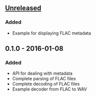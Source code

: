 ## [Unreleased][unreleased]

### Added

* Example for displaying FLAC metadata

## 0.1.0 - 2016-01-08

### Added

* API for dealing with metadata
* Complete parsing of FLAC files
* Complete decoding of FLAC files
* Example decoder from FLAC to WAV

[unreleased]: https://github.com/sourrust/flac/compare/v0.1.0...HEAD
